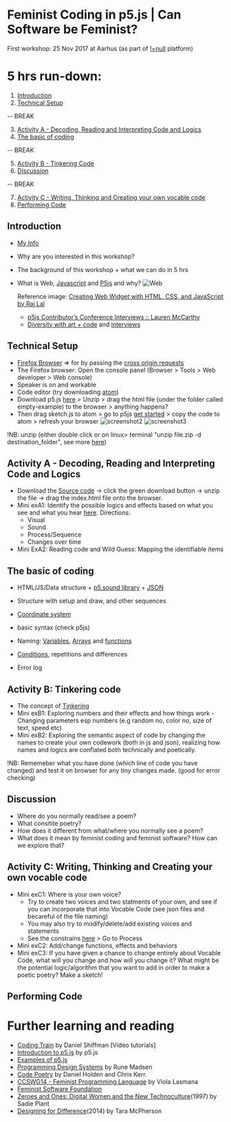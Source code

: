 # Feminist Coding in p5.js | Can Software be Feminist?

First workshop: 25 Nov 2017 at Aarhus (as part of [!=null](http://notnull.andersvisti.dk/winnie.php) platform)

# 5 hrs run-down:
1. [Introduction](#introduction)
2. [Technical Setup](#technical)

-- BREAK

3. [Activity A - Decoding, Reading and Interpreting Code and Logics](#exerciseA)
4. [The basic of coding](#basics)

-- BREAK

5. [Activity B - Tinkering Code](#exerciseB)
6. [Discussion](#discussion)

-- BREAK

7. [Activity C - Writing, Thinking and Creating your own vocable code](#owncode)
8. [Performing Code](#codeperformance)

## Introduction <a name="introduction"></a>
  - [My Info](http://www.siusoon.net)
  - Why are you interested in this workshop?
  - The background of this workshop + what we can do in 5 hrs
  - What is Web, [Javascript](https://developer.mozilla.org/en-US/docs/Learn/JavaScript/First_steps/What_is_JavaScript) and [P5js](https://p5js.org/) and why?
    ![Web](https://www.codeproject.com/KB/books/DevelopWebWidgetHtmlCssJs/bigpicture_small.png "web")
    
    Reference image: [Creating Web Widget with HTML, CSS, and JavaScript by Raj Lal](https://www.codeproject.com/Articles/81355/Chapter-Creating-Web-Widget-with-HTML-CSS-and-Ja)
    - [p5js Contributor’s Conference Interviews :: Lauren McCarthy](https://vimeo.com/129605734)
    - [Diversity with art + code](http://diversity.p5js.org/about.html) and [interviews](https://www.youtube.com/channel/UCwtoGoM92Bais5heYYxmB5w)
  
## Technical Setup <a name="technical"></a>
  - [Firefox Browser](https://www.mozilla.org/en-US/firefox/new/) => for by passing the [cross origin requests](https://developer.mozilla.org/en-US/docs/Web/HTTP/CORS) 
  - The Firefox browser: Open the console panel (Browser > Tools > Web developer > Web console)
  - Speaker is on and workable
  - Code editor (try downloading [atom](https://atom.io/))
  - Download p5.js [here](https://p5js.org/download/) > Unzip > drag the html file (under the folder called empty-example) to the browser > anything happens?
  - Then drag sketch.js to atom > go to p5js [get started](https://p5js.org/get-started/) > copy the code to atom > refresh your browser 
 ![screenshot2](https://github.com/siusoon/VocableCode/blob/master/screenshot2.png)
 ![screenshot3](https://github.com/siusoon/VocableCode/blob/master/screenshot3.png)

!NB: unzip (either double click or on linux> terminal "unzip file.zip -d destination_folder", see more [here](https://askubuntu.com/questions/86849/how-to-unzip-a-zip-file-from-the-terminal))

## Activity A - Decoding, Reading and Interpreting Code and Logics <a name="exerciseA"></a>
- Download the [Source code](https://github.com/siusoon/VocableCode) -> click the green download button -> unzip the file -> drag the index.html file onto the browser. 
- Mini exA1: Identify the possible logics and effects based on what you see and what you hear [here](https://github.com/siusoon/VocableCode). Directions: 
  - Visual
  - Sound
  - Process/Sequence
  - Changes over time
- Mini ExA2: Reading code and Wild Guess: Mapping the identifiable items 

## The basic of coding <a name="basics"></a>

  - HTML/JS/Data structure + [p5.sound library](https://p5js.org/reference/#/libraries/p5.sound) + [JSON](https://www.copterlabs.com/json-what-it-is-how-it-works-how-to-use-it/)

  - Structure with setup and draw, and other sequences

  - [Coordinate system](https://p5js.org/examples/structure-coordinates.html)

  - basic syntax (check p5js)
  
  - Naming: [Variables](https://p5js.org/examples/data-variables.html), [Arrays](https://p5js.org/examples/arrays-array.html) and [functions](https://p5js.org/examples/structure-functions.html)

  - [Conditions](https://p5js.org/examples/control-conditionals-1.html), repetitions and differences

  - Error log

## Activity B: Tinkering code  <a name="exerciseB"></a>
- The concept of [Tinkering](https://tinkering.exploratorium.edu/art-tinkering)
- Mini exB1: Exploring numbers and their effects and how things work - Changing parameters esp numbers (e.g random no, color no, size of text, speed etc)
- Mini exB2: Exploring the semantic aspect of code by changing the names to create your own codework (both in js and json), realizing how names and logics are conflated both technically and poetically.

!NB: Rememeber what you have done (which line of code you have changed) and test it on browser for any tiny changes made. (good for error checking)

## Discussion  <a name="discussion"></a>
- Where do you normally read/see a poem? 
- What consitite poetry? 
- How does it different from what/where you normally see a poem? 
- What does it mean by feminist coding and feminist software? How can we explore that?

## Activity C: Writing, Thinking and Creating your own vocable code <a name="exerciseC"></a>
- Mini exC1: Where is your own voice? 
  - Try to create two voices and two statments of your own, and see if you can incorporate that into Vocable Code (see json files and becareful of the file naming)
  - You may also try to modify/delete/add existing voices and statements
  - See the constrains [here](https://github.com/siusoon/VocableCode) > Go to Process
- Mini exC2: Add/change functions, effects and behaviors
- Mini exC3: If you have given a chance to change entirely about Vocable Code, what will you change and how will you change it? What might be the potential logic/algorithm that you want to add in order to make a poetic poetry? Make a sketch! 

## Performing Code <a name="codeperformance"></a>

# Further learning and reading
- [Coding Train](http://thecodingtrain.com/) by Daniel Shiffman [Video tutorials]
- [Introduction to p5.js](https://p5js.org/learn/) by p5.js
- [Examples of p5.js](https://p5js.org/examples/)
- [Programming Design Systems](https://programmingdesignsystems.com/) by Rune Madsen
- [Code Poetry](http://code-poetry.com/) by Daniel Holden and Chris Kerr.
- [CCSWG14 - Feminist Programming Language](http://haccslab.com/?p=85) by Viola Lasmana
- [Feminist Software Foundation](https://github.com/ErisBlastar/cplusequality)
- [Zeroes and Ones: Digital Women and the New Technoculture](https://monoskop.org/File:Plant_Sadie_Zeros_and_Ones_Digital_Women_and_the_New_Technoculture_1998.pdf)(1997) by Sadie Plant
- [Designing for Difference](http://townsendgroups.berkeley.edu/sites/default/files/differences_mcpherson.pdf)(2014) by Tara McPherson
